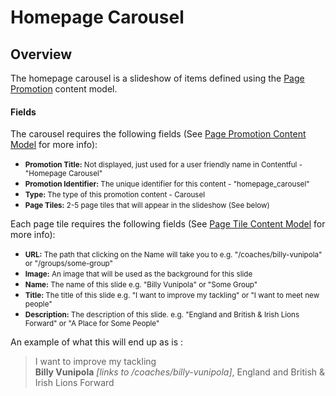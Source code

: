 # **Homepage Carousel**

## **Overview**

The homepage carousel is a slideshow of items defined using the [Page Promotion](/content-models/#page-promotion) content model.

#### **Fields**

The carousel requires the following fields (See [Page Promotion Content Model](/content-models/#page-promotion) for more info):

- <small><strong>Promotion Title:</strong> Not displayed, just used for a user friendly name in Contentful - "Homepage Carousel"</small>
- <small><strong>Promotion Identifier:</strong>  The unique identifier for this content - "homepage_carousel"</small>
- <small><strong>Type:</strong> The type of this promotion content - Carousel</small>
- <small><strong>Page Tiles:</strong> 2-5 page tiles that will appear in the slideshow (See below)</small>

Each page tile requires the following fields (See [Page Tile Content Model](/content-models/#page-tile) for more info):

- <small><strong>URL:</strong> The path that clicking on the Name will take you to e.g. "/coaches/billy-vunipola" or "/groups/some-group"</small>
- <small><strong>Image:</strong> An image that will be used as the background for this slide</small>
- <small><strong>Name:</strong> The name of this slide e.g. "Billy Vunipola" or "Some Group"</small>
- <small><strong>Title:</strong> The title of this slide e.g. "I want to improve my tackling" or "I want to meet new people"</small>
- <small><strong>Description:</strong> The description of this slide. e.g. "England and British & Irish Lions Forward" or "A Place for Some People"</small>

An example of what this will end up as is :

> I want to improve my tackling<br/>
**Billy Vunipola** _[links to /coaches/billy-vunipola]_, England and British & Irish Lions Forward
